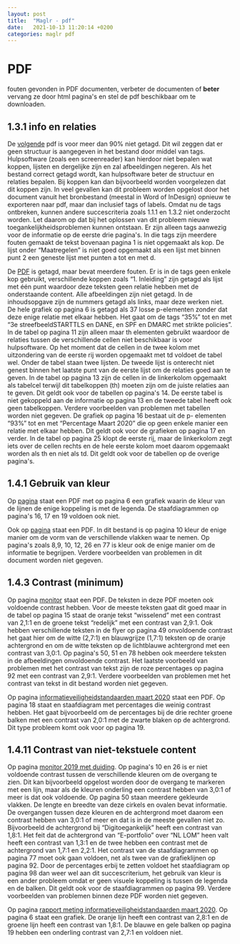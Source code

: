 ```yaml
---
layout: post
title:  "Maglr - pdf"
date:   2021-10-13 11:20:14 +0200
categories: maglr pdf
---
```

# PDF

fouten gevonden in PDF documenten, verbeter de documenten of **beter** vervang ze door html pagina's en stel de pdf beschikbaar om te downloaden.

## 1.3.1 info en relaties

De [volgende](https://www.forumstandaardisatie.nl/sites/default/files/BFS/4-basisinformatie/publicaties/Monitor/monitor_2019-met-duiding.pdf) pdf is voor meer dan 90% niet getagd. Dit wil zeggen dat er geen structuur is aangegeven in het bestand door middel van tags. Hulpsoftware (zoals een screenreader) kan hierdoor niet bepalen wat koppen, lijsten en dergelijke zijn en zal afbeeldingen negeren. Als het bestand correct getagd wordt, kan hulpsoftware beter de structuur en relaties bepalen. Bij koppen kan dan bijvoorbeeld worden voorgelezen dat dit koppen zijn. In veel gevallen kan dit probleem worden opgelost door het document vanuit het bronbestand (meestal in Word of InDesign) opnieuw te exporteren naar pdf, maar dan inclusief tags of labels. Omdat nu de tags ontbreken, kunnen andere succescriteria zoals 1.1.1 en 1.3.2 niet onderzocht worden. Let daarom op dat bij het oplossen van dit probleem nieuwe toegankelijkheidsproblemen kunnen ontstaan. Er zijn alleen tags aanwezig voor de informatie op de eerste drie pagina's. In die tags zijn meerdere fouten gemaakt de tekst bovenaan pagina 1 is niet opgemaakt als kop. De lijst onder “Maatregelen” is niet goed opgemaakt als een lijst met binnen punt 2 een geneste lijst met punten a tot en met d. 

De [PDF](https://www.forumstandaardisatie.nl/sites/bfs/files/rapport-meting-informatieveiligheidstandaarden-maart-2020.pdf) is getagd, maar bevat meerdere fouten. Er is in de tags geen enkele kop gebruikt, verschillende koppen zoals “1. Inleiding” zijn getagd als lijst met één punt waardoor deze teksten geen relatie hebben met de onderstaande content. Alle afbeeldingen zijn niet getagd. In de inhoudsopgave zijn de nummers getagd als links, maar deze werken niet. De hele grafiek op pagina 6 is getagd als 37 losse p-elementen zonder dat deze enige relatie met elkaar hebben. Het gaat om de tags “35%” tot en met “3e streefbeeldSTARTTLS en DANE, en SPF en DMARC met strikte policies”. In de tabel op pagina 11 zijn alleen maar th elementen gebruikt waardoor de relaties tussen de verschillende cellen niet beschikbaar is voor hulpsoftware. Op het moment dat de cellen in de twee kolom met uitzondering van de eerste rij worden opgemaakt met td voldoet de tabel wel. Onder de tabel staan twee lijsten. De tweede lijst is onterecht niet genest binnen het laatste punt van de eerste lijst om de relaties goed aan te geven. In de tabel op pagina 13 zijn de cellen in de linkerkolom opgemaakt als tabelcel terwijl dit tabelkoppen (th) moeten zijn om de juiste relaties aan te geven. Dit geldt ook voor de tabellen op pagina's 14. De eerste tabel is niet gekoppeld aan de informatie op pagina 13 en de tweede tabel heeft ook geen tabelkoppen. Verdere voorbeelden van problemen met tabellen worden niet gegeven. De grafiek op pagina 16 bestaat uit de p- elementen “93%” tot en met “Percentage Maart 2020” die op geen enkele manier een relatie met elkaar hebben. Dit geldt ook voor de grafieken op pagina 17 en verder. In de tabel op pagina 25 klopt de eerste rij, maar de linkerkolom zegt iets over de cellen rechts en de hele eerste kolom moet daarom opgemaakt worden als th en niet als td. Dit geldt ook voor de tabellen op de overige pagina's.

## 1.4.1 Gebruik van kleur

Op [pagina](https://www.forumstandaardisatie.nl/sites/bfs/files/rapport-meting-informatieveiligheidstandaarden-maart-2020.pdf) staat een PDF met op pagina 6 een grafiek waarin de kleur van de lijnen de enige koppeling is met de legenda. De staafdiagrammen op pagina's 16, 17 en 19 voldoen ook niet.

Ook op [pagina](https://www.forumstandaardisatie.nl/sites/default/files/BFS/4-basisinformatie/publicaties/Monitor/monitor_2019-met-duiding.pdf) staat een PDF. In dit bestand is op pagina 10 kleur de enige manier om de vorm van de verschillende vlakken waar te nemen. Op pagina's zoals 8,9, 10, 12, 26 en 77 is kleur ook de enige manier om de informatie te begrijpen. Verdere voorbeelden van problemen in dit document worden niet gegeven.

## 1.4.3 Contrast (minimum)

Op pagina [monitor](https://www.forumstandaardisatie.nl/sites/default/files/BFS/4-basisinformatie/publicaties/Monitor/monitor_2019-met-duiding.pdf) staat een PDF. De teksten in deze PDF moeten ook voldoende contrast hebben. Voor de meeste teksten gaat dit goed maar in de tabel op pagina 15 staat de oranje tekst “wisselend” met een contrast van 2,1:1 en de groene tekst “redelijk” met een contrast van 2,9:1. Ook hebben verschillende teksten in de flyer op pagina 49 onvoldoende contrast het gaat hier om de witte (2,7:1) en blauwgrijze (1,7:1) teksten op de oranje achtergrond en om de witte teksten op de lichtblauwe achtergrond met een contrast van 3,0:1. Op pagina's 50, 51 en 78 hebben ook meerdere teksten in de afbeeldingen onvoldoende contrast. Het laatste voorbeeld van problemen met het contrast van tekst zijn de roze percentages op pagina 92 met een contrast van 2,9:1. Verdere voorbeelden van problemen met het contrast van tekst in dit bestand worden niet gegeven.

Op pagina [informatieveiligheidstandaarden maart 2020](https://www.forumstandaardisatie.nl/sites/bfs/files/rapport-meting-informatieveiligheidstandaarden-maart-2020.pdf) staat een PDF. Op pagina 18 staat en staafdiagram met percentages die weinig contrast hebben. Het gaat bijvoorbeeld om de percentages bij de drie rechter groene balken met een contrast van 2,0:1 met de zwarte blaken op de achtergrond. Dit type probleem komt ook voor op pagina 19.

## 1.4.11 Contrast van niet-tekstuele content

Op pagina [monitor 2019 met duiding](https://www.forumstandaardisatie.nl/sites/default/files/BFS/4-basisinformatie/publicaties/Monitor/monitor_2019-met-duiding.pdf). Op pagina's 10 en 26 is er niet voldoende contrast tussen de verschillende kleuren om de overgang te zien. Dit kan bijvoorbeeld opgelost worden door de overgang te markeren met een lijn, maar als de kleuren onderling een contrast hebben van 3,0:1 of meer is dat ook voldoende. Op pagina 50 staan meerdere gekleurde vlakken. De lengte en breedte van deze cirkels en ovalen bevat informatie. De overgangen tussen deze kleuren en de achtergrond moet daarom een contrast hebben van 3,0:1 of meer en dat is in de meeste gevallen niet zo. Bijvoorbeeld de achtergrond bij “Digitoegankelijk” heeft een contrast van 1,8:1. Het feit dat de achtergrond van “E-portfolio” over “NL LOM” heen valt heeft een contrast van 1,3:1 en de twee hebben een contrast met de achtergrond van 1,7:1 en 2,2:1. Het contrast van de staafdiagrammen op pagina 77 moet ook gaan voldoen, net als twee van de grafieklijnen op pagina 92. Door de percentages erbij te zetten voldoet het staafdiagram op pagina 98 dan weer wel aan dit succescriterium, het gebruik van kleur is een ander probleem omdat er geen visuele koppeling is tussen de legenda en de balken. Dit geldt ook voor de staafdiagrammen op pagina 99. Verdere voorbeelden van problemen binnen deze PDF worden niet gegeven.

Op pagina [rapport meting informatieveiligheidstandaarden maart 2020](https://www.forumstandaardisatie.nl/sites/bfs/files/rapport-meting-informatieveiligheidstandaarden-maart-2020.pdf). Op pagina 6 staat een grafiek. De oranje lijn heeft een contrast van 2,8:1 en de groene lijn heeft een contrast van 1,8:1. De blauwe en gele balken op pagina 19 hebben een onderling contrast van 2,7:1 en voldoen niet.
